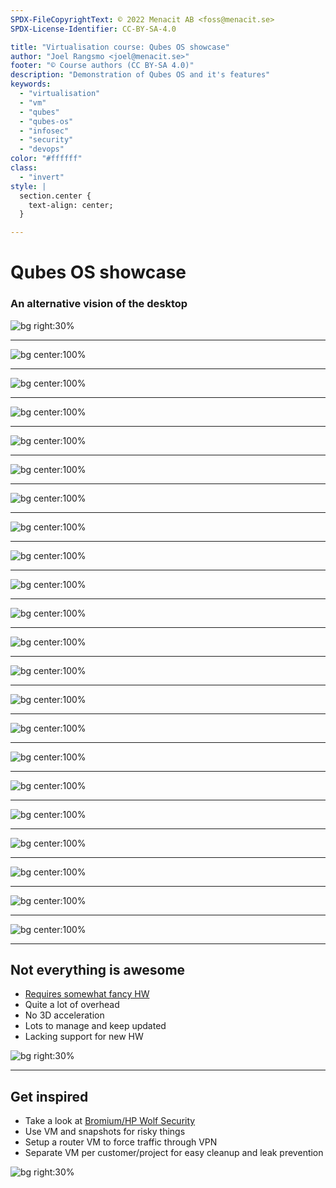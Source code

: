 ```yaml
---
SPDX-FileCopyrightText: © 2022 Menacit AB <foss@menacit.se>
SPDX-License-Identifier: CC-BY-SA-4.0

title: "Virtualisation course: Qubes OS showcase"
author: "Joel Rangsmo <joel@menacit.se>"
footer: "© Course authors (CC BY-SA 4.0)"
description: "Demonstration of Qubes OS and it's features"
keywords:
  - "virtualisation"
  - "vm"
  - "qubes"
  - "qubes-os"
  - "infosec"
  - "security"
  - "devops"
color: "#ffffff"
class:
  - "invert"
style: |
  section.center {
    text-align: center;
  }

---
```

<!-- _footer: "© Course authors (CC BY-SA 4.0) - Image: © Pedro Ribeiro Simões (CC BY 2.0)" -->
# Qubes OS showcase
### An alternative vision of the desktop

![bg right:30%](images/11-vr_woman.jpg)

<!--
TODO
-->

---
![bg center:100%](images/11-qubes_desktop_empty.jpg)

<!--
TODO
-->

---
![bg center:100%](images/11-qubes_desktop_full.jpg)

<!--
TODO
-->

---
![bg center:100%](images/11-qube_apps.jpg)

<!--
TODO
-->

---
![bg center:100%](images/11-qube_open_disp_1.jpg)

<!--
TODO
-->

---
![bg center:100%](images/11-qube_open_disp_2.jpg)

<!--
TODO
-->

---
![bg center:100%](images/11-qube_open_disp_3.jpg)

<!--
TODO
-->

---
![bg center:100%](images/11-qube_open_disp_4.jpg)

<!--
TODO
-->

---
![bg center:100%](images/11-qube_disp_apps.jpg)

<!--
TODO
-->

---
![bg center:100%](images/11-qubes_menu.jpg)

<!--
TODO
-->

---
![bg center:100%](images/11-qube_create.jpg)

<!--
TODO
-->

---
![bg center:100%](images/11-qube_create_type.jpg)

<!--
TODO
-->

---
![bg center:100%](images/11-qube_copy.jpg)

<!--
TODO
-->

---
![bg center:100%](images/11-qubes_clipboard.jpg)

<!--
TODO
-->

---
![bg center:100%](images/11-qubes_device_redirect.jpg)

<!--
TODO
-->

---
![bg center:100%](images/11-qubes_wlan_list.jpg)

<!--
TODO
-->

---
![bg center:100%](images/11-qubes_no_net.jpg)

<!--
TODO
-->

---
![bg center:100%](images/11-qubes_vm_list.jpg)

<!--
TODO
-->

---
![bg center:100%](images/11-qube_conf.jpg)

<!--
TODO
-->

---
![bg center:100%](images/11-qube_pci_conf.jpg)

<!--
TODO
-->

---
![bg center:100%](images/11-qube_fw_conf.jpg)

<!--
TODO
-->

---
![bg center:100%](images/11-qvm_commands.jpg)

<!--
TODO
-->

---
<!-- _footer: "© Course authors (CC BY-SA 4.0) - Image: © Eric Savage (CC BY-SA 2.0)" -->
## Not everything is awesome
- [Requires somewhat fancy HW](https://www.qubes-os.org/doc/system-requirements/)
- Quite a lot of overhead
- No 3D acceleration
- Lots to manage and keep updated
- Lacking support for new HW

![bg right:30%](images/11-malachite.jpg)

<!--
TODO
-->

---
<!-- _footer: "© Course authors (CC BY-SA 4.0) - Image: © Mathias Appel (CC0 1.0)" -->
## Get inspired
- Take a look at [Bromium/HP Wolf Security](https://www.bromium.com/)
- Use VM and snapshots for risky things
- Setup a router VM to force traffic through VPN
- Separate VM per customer/project for easy cleanup and leak prevention

![bg right:30%](images/11-red_panda.jpg)

<!--
TODO
-->

